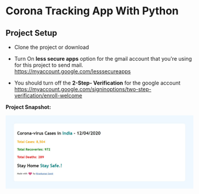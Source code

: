 # **Corona Tracking App With Python**

## **Project Setup**
 * Clone the project or download
 * Turn On **less secure apps** option for the gmail account that you're using for this project to send mail.
 https://myaccount.google.com/lesssecureapps

 * You should turn off the **2-Step- Verification** for the google account
 https://myaccount.google.com/signinoptions/two-step-verification/enroll-welcome

**Project Snapshot:**

![picture](./demo.jpg)
